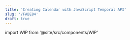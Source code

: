 ```yaml
---
title: 'Creating Calendar with JavaScript Temporal API'
slug: '/FABE84'
draft: true
---
```


import WIP from '@site/src/components/WIP'

<WIP />
